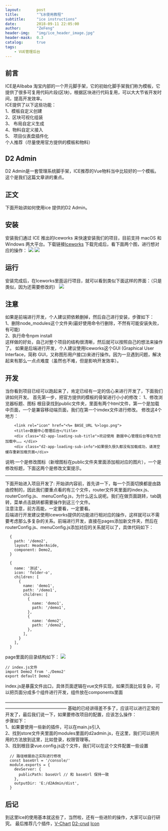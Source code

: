 ```yaml
---
layout:       post
title:        "飞冰使用教程"
subtitle:     "ice instructions"
date:         2018-09-11 22:05:00
author:       "ZeFeng"
header-img:   "img/ice_header_image.jpg"
header-mask:  0.3
catalog:      true
tags:
    - VUE管理后台
---
```


## 前言
ICE是Alibaba 淘宝内部的一个开元脚手架，它的初始化脚手架我们称为模板，它提供了很多可复用代码片段(区块)，根据区块进行代码复用，可以大大节省开发时间，提高开发效率。
<br />
ICE提供了以下这些功能：<br />
  1、模板自定义创建 <br /> 2、区块可视化组装<br /> 3、 布局自定义生成<br />  4、物料自定义接入<br /> 5、 项目仪表盘插件化
  <br />
  个人推荐（尽量使用官方提供的模板和物料）
## D2 Admin
  D2 Admin是一套管理系统脚手架，ICE推荐的Vue物料当中比较好的一个模板。这个是我们这篇文章讲的重点。
 
## 正文
下面开始讲如何使用ice 提供的D2 Admin。
## 安装
安装我们通过 ICE 推出的Iceworks 来快速安装我们的项目，目前支持 macOS 和 Windows 两大平台。下载链接[Iceworks](https://alibaba.github.io/ice/iceworks)
下载完成后，看下面两个图，进行想对应的操作：
<img src="https://00feng00.github.io/img/iceworker-use-saying-1.jpg">
<img src="https://00feng00.github.io/img/iceworker-use-saying-2.jpg">
## 运行
安装完成后，在Iceworks里面运行项目，就可以看到类似下面这样的界面：（只是类似，因为还需要修改的）
<img src="https://00feng00.github.io/img/ice_admin_bg.jpg">
## 注意
如果是前端进行开发，个人建议把依赖删掉，然后自己进行安装，步骤如下：<br />
1、删除node_modules这个文件夹(最好使用命令行删除，不然有可能安装失败，有可能)<br />
2、执行命令npm install<br />
这样做的好处，自己对整个项目的结构很清晰，然后就可以按照自己的想法来操作了。
如果是后端进行开发，个人建议使用Iceworks这个GUI (Graphical User Interface，简称 GUI，又称图形用户接口)来进行操作。因为一旦遇到问题，解决起来有那么一点点难度（虽然也不难，但是影响开发效率）。
## 开发
当你看到项目已经可以跑起来了，肯定已经有一定的信心来进行开发了，下面我们讲如何开发。
首先第一步，把官方提供的模板的骨架进行小小的修改：
1、修改浏览器标题、图标
根目录找到public文件夹，里面有两个html文件，第一个是加载中页面，一个是兼容移动端页面，我们在第一个imdex文件进行修改。
修改这4个地方：
```
    <link rel="icon" href="<%= BASE_URL %>logo.png">
    <title>数据中心管理后台</title>
    <div class="d2-app-loading-sub-title">欢迎使用 数据中心管理后台等在为您加载中。。。</div>
    <div class="d2-app-loading-sub-info">如果很久很久都没有加载成功，请清空缓存重新加载页面</div>
```
说明:一个是修改图标（新增图标在public文件夹里面添加相对应的图片），一个是修改标题，下面这两个是修改文案提示。
_____________________________________________________
下面开始进入项目开发了:
   开始讲内容前，首先讲一下，每一个页面切换都是由路由控制的，因此我们要重点看的有三个文件，router文件夹里面的index.js、routerConfig.js、 menuConfig.js，为什么这么说呢。我们在做页面跳转，tab跳转，菜单点击跳转都需要操作到这三个文件。<br />
   注意注意，前方高能，一定要看，一定要看。<br />
   后端进行开发建议使用Iceworks提供的功能进行相对应的操作，这样就可以不需要考虑那么多复杂的关系。前端进行开发，直接在pages添加新文件夹，然后在routerConfig.js、menuConfig.js添加对应的关系就可以了，具体代码如下：
```
  {
    path: '/demo2',
    layout: HeaderAside,
    component: Demo2,
  }
```
```
  {
    name: '测试',
    icon: 'folder-o',
    children: [
      {
        name: 'demo1',
        path: '/demo1',
        children: [
          {
            name: 'demo1',
            path: '/demo1',
          },
          {
            name: 'demo2',
            path: '/demo2',
          },
        ],
      }
    ],
  }
```
page里面的目录结构如下：
<img src="https://00feng00.github.io/img/ice-add-component.jpg">
```
// index.js文件
import Demo2 from './Demo2'
export default Demo2
```
index.js是暴露文件出口，具体页面逻辑在vue文件实现，如果页面比较复杂，可以把页面分成多个组件进行开发，组件放在components里面

——————————————————————————————————————————————————
基础的已经讲得差不多了，应该可以进行正常的开发了，最后我们说一下，如果要修改项目的配置，应该怎么操作：<br />
步骤如下：<br />
1、如果要使用一些新的插件，可以在main.js引入<br />
2、找到store文件夹里面的modules里面的d2admin.js，在这里，我们可以把共用的方法放到这里，比如登录，权限管理等。<br />
3、找到根目录vue.config.js这个文件，我们可以在这个文件配置一些设置<br />
```
  // 路径根据自己实际进行修改
  const baseUrl = '/console/'
  module.exports = {
    devServer: {
      publicPath: baseUrl // 和 baseUrl 保持一致
    },
    outputDir: 'E:/d2Admin/dist',
  }
```
## 后记
  到这里Ice的使用基本就这些了，当然啦，还有一些进阶的操作，大家可以自行研究。
  最后推荐几个插件，[V-Chart](https://v-charts.js.org/#/) [D2-crud](https://github.com/d2-projects/d2-crud) [Icon](https://www.fontawesome.com.cn/faicons/)




